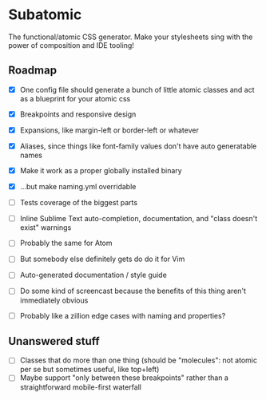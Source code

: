 # Subatomic

The functional/atomic CSS generator. Make your stylesheets sing with the power of composition and IDE tooling!


## Roadmap

- [x] One config file should generate a bunch of little atomic classes and act as a blueprint for your atomic css
- [x] Breakpoints and responsive design
- [x] Expansions, like margin-left or border-left or whatever
- [x] Aliases, since things like font-family values don't have auto generatable names
- [x] Make it work as a proper globally installed binary
- [x] ...but make naming.yml overridable
- [ ] Tests coverage of the biggest parts
- [ ] Inline Sublime Text auto-completion, documentation, and "class doesn't exist" warnings
- [ ] Probably the same for Atom
- [ ] But somebody else definitely gets do do it for Vim
- [ ] Auto-generated documentation / style guide
- [ ] Do some kind of screencast because the benefits of this thing aren't immediately obvious
- [ ] Probably like a zillion edge cases with naming and properties?


## Unanswered stuff

- [ ] Classes that do more than one thing (should be "molecules": not atomic per se but sometimes useful, like top+left)
- [ ] Maybe support "only between these breakpoints" rather than a straightforward mobile-first waterfall
